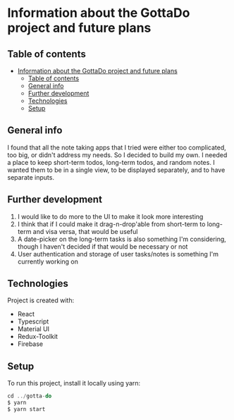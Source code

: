 # Information about the GottaDo project and future plans

## Table of contents

- [Information about the GottaDo project and future plans](#information-about-the-gottado-project-and-future-plans)
  - [Table of contents](#table-of-contents)
  - [General info](#general-info)
  - [Further development](#further-development)
  - [Technologies](#technologies)
  - [Setup](#setup)

## General info

I found that all the note taking apps that I tried were either too complicated, too big, or didn't address my needs. So I decided to build my own. I needed a place to keep short-term todos, long-term todos, and random notes. I wanted them to be in a single view, to be displayed separately, and to have separate inputs.

## Further development

1. I would like to do more to the UI to make it look more interesting
2. I think that if I could make it drag-n-drop'able from short-term to long-term and visa versa, that would be useful
3. A date-picker on the long-term tasks is also something I'm considering, though I haven't decided if that would be necessary or not
4. User authentication and storage of user tasks/notes is something I'm currently working on

## Technologies

Project is created with:

- React
- Typescript
- Material UI
- Redux-Toolkit
- Firebase

## Setup

To run this project, install it locally using yarn:

``` javascript
cd ../gotta-do
$ yarn
$ yarn start
```
